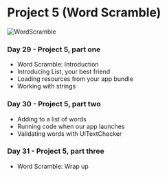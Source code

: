 # Project 5 (Word Scramble)

![WordScramble](https://pbs.twimg.com/media/E6D5PmmWEAAllzO?format=jpg&name=4096x4096)

### Day 29 - Project 5, part one

- Word Scramble: Introduction
- Introducing List, your best friend
- Loading resources from your app bundle
- Working with strings

### Day 30 - Project 5, part two

- Adding to a list of words
- Running code when our app launches
- Validating words with UITextChecker

### Day 31 - Project 5, part three

- Word Scramble: Wrap up
